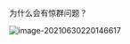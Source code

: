 为什么会有惊群问题？

![image-20210630220146617](C:\Users\Echo\AppData\Roaming\Typora\typora-user-images\image-20210630220146617.png)